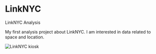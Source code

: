 # LinkNYC
LinkNYC Analysis

My first analysis project about LinkNYC.
I am interested in data related to space and location.


![LinkNYC kiosk](https://github.com/wonkim0512/LinkNYC/images/LinkNYC_kiosks.jpg)
